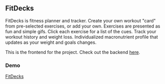 ## FitDecks

FitDecks is fitness planner and tracker. Create your own workout "card" from pre-selected exercises, or add your own. Exercises are presented as fun and simple gifs. Click each exercise for a list of the cues. Track your workout history and weight loss. Individualized macronutrient profile that updates as your weight and goals changes.

This is the frontend for the project. Check out the backend [here](https://github.com/mnkillebr/fitdex-backend "FitDecks Backend").

### Demo
[FitDecks](http://youtube.com)
